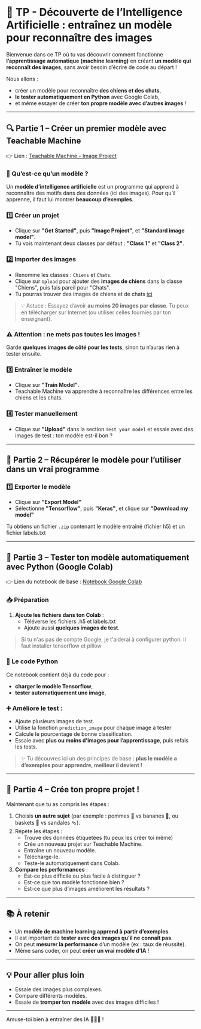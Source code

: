 # 🧠 TP - Découverte de l’Intelligence Artificielle : entraînez un modèle pour reconnaître des images

Bienvenue dans ce TP où tu vas découvrir comment fonctionne **l’apprentissage automatique (machine learning)** en créant **un modèle qui reconnaît des images**, sans avoir besoin d’écrire de code au départ !

Nous allons :
- créer un modèle pour reconnaître **des chiens et des chats**,
- **le tester automatiquement en Python** avec Google Colab,
- et même essayer de créer **ton propre modèle avec d’autres images** !

---

## 🔍 Partie 1 – Créer un premier modèle avec Teachable Machine

👉 Lien : [Teachable Machine - Image Project](https://teachablemachine.withgoogle.com/train/image)

### 📌 Qu’est-ce qu’un modèle ?
Un **modèle d’intelligence artificielle** est un programme qui apprend à reconnaître des motifs dans des données (ici des images). Pour qu’il apprenne, il faut lui montrer **beaucoup d’exemples**.

### 1️⃣ Créer un projet
- Clique sur **"Get Started"**, puis **"Image Project"**, et **"Standard image model"**.
- Tu vois maintenant deux classes par défaut : **"Class 1"** et **"Class 2"**.

### 2️⃣ Importer des images
- Renomme les classes : `Chiens` et `Chats`.
- Clique sur `Upload` pour ajouter des **images de chiens** dans la classe "Chiens", puis fais pareil pour "Chats".
- Tu pourras trouver des images de chiens et de chats [ici](https://filesender.normandie-univ.fr/?s=download&token=1cd783dd-4a08-468d-901f-4173d1c4aea3) 

> 💡 Astuce : Essayez d’avoir **au moins 20 images par classe**. Tu peux en télécharger sur Internet (ou utiliser celles fournies par ton enseignant).

### ⚠️ Attention : ne mets pas **toutes les images** !  
Garde **quelques images de côté pour les tests**, sinon tu n’auras rien à tester ensuite.

### 3️⃣ Entraîner le modèle
- Clique sur **"Train Model"**.
- Teachable Machine va apprendre à reconnaître les différences entre les chiens et les chats.

### 4️⃣ Tester manuellement
- Clique sur **"Upload"** dans la section `Test your model` et essaie avec des images de test : ton modèle est-il bon ?

---

## 💾 Partie 2 – Récupérer le modèle pour l’utiliser dans un vrai programme

### 1️⃣ Exporter le modèle
- Clique sur **"Export Model"**
- Sélectionne **"Tensorflow"**, puis **"Keras"**, et clique sur **"Download my model"**

Tu obtiens un fichier `.zip` contenant le modèle entraîné (fichier h5) et un fichier labels.txt

---

## 🐍 Partie 3 – Tester ton modèle automatiquement avec Python (Google Colab)

👉 Lien du notebook de base : [Notebook Google Colab](https://colab.research.google.com/drive/1HQ_VIzOhnO7B6Z0dxh88CORpihTHe_2B?usp=sharing)

### 📥 Préparation
1. **Ajoute les fichiers dans ton Colab** :
   - Téléverse les fichiers .h5 et labels.txt
   - Ajoute aussi **quelques images de test**.

> Si tu n'as pas de compte Google, je t'aiderai à configurer python. Il faut installer tensorflow et pillow

### 🔎 Le code Python
Ce notebook contient déjà du code pour :
- **charger le modèle Tensorflow**,
- **tester automatiquement une image**,

### ➕ Améliore le test :
- Ajoute plusieurs images de test.
- Utilise la fonction `prediction_image` pour chaque image à tester
- Calcule le pourcentage de bonne classification.
- Essaie avec **plus ou moins d’images pour l’apprentissage**, puis refais les tests.

> ✨ Tu découvres ici un des principes de base : **plus le modèle a d’exemples pour apprendre, meilleur il devient !**

---

## 🚀 Partie 4 – Crée ton propre projet !

Maintenant que tu as compris les étapes :
1. Choisis **un autre sujet** (par exemple : pommes 🍎 vs bananes 🍌, ou baskets 👟 vs sandales 🩴).
2. Répète les étapes :
   - Trouve des données étiquetées (tu peux les créer toi même)
   - Crée un nouveau projet sur Teachable Machine.
   - Entraîne un nouveau modèle.
   - Télécharge-le.
   - Teste-le automatiquement dans Colab.
3. **Compare les performances** :
   - Est-ce plus difficile ou plus facile à distinguer ?
   - Est-ce que ton modèle fonctionne bien ?
   - Est-ce que plus d’images améliorent les résultats ?

---

## 📚 À retenir
- Un **modèle de machine learning apprend à partir d’exemples**.
- Il est important de **tester avec des images qu’il ne connaît pas**.
- On peut **mesurer la performance** d’un modèle (ex : taux de réussite).
- Même sans coder, on peut **créer un vrai modèle d’IA** !

---

## 💡 Pour aller plus loin
- Essaie des images plus complexes.
- Compare différents modèles.
- Essaie de **tromper ton modèle** avec des images difficiles !

---

Amuse-toi bien à entraîner des IA 🐶🐱🤖 !

